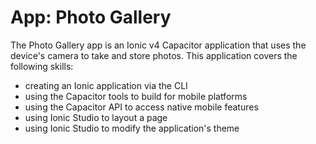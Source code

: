 # App: Photo Gallery

The Photo Gallery app is an Ionic v4 Capacitor application that uses the device's camera to take and store photos. This application covers the following skills:

* creating an Ionic application via the CLI
* using the Capacitor tools to build for mobile platforms
* using the Capacitor API to access native mobile features
* using Ionic Studio to layout a page
* using Ionic Studio to modify the application's theme
